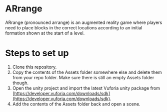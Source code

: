 # ARrange
ARrange (pronounced arrange) is an augmented reality game where players need to place blocks in the correct locations according to an initial formation shown at the start of a level.

# Steps to set up
1. Clone this repository.
2. Copy the contents of the Assets folder somewhere else and delete them from your repo folder. Make sure there is still an empty Assets folder though.
3. Open the unity project and import the latest Vuforia unity package from [https://developer.vuforia.com/downloads/sdk](https://developer.vuforia.com/downloads/sdk).
4. Add the contents of the Assets folder back and open a scene.